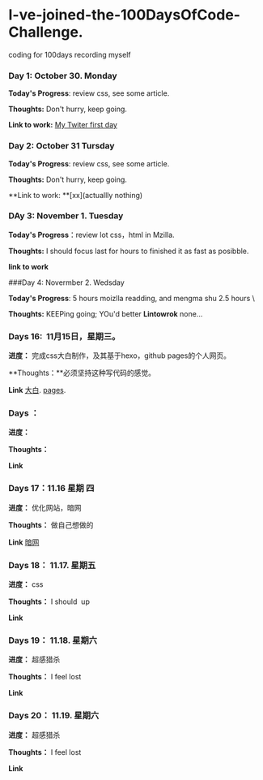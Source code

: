 # I-ve-joined-the-100DaysOfCode-Challenge.
coding for 100days recording myself
### Day 1: October 30. Monday

**Today's Progress**: review css, see some article.

**Thoughts:** Don't hurry, keep going.

**Link to work:** [My Twiter first day](https://twitter.com/healerm16)

### Day 2: October 31 Tursday

**Today's Progress**: review css, see some article.

**Thoughts:** Don't hurry, keep going.

**Link to work: **[xx](actuallly nothing)

### DAy 3: November 1. Tuesday

**Today's Progress**：review lot css，html in Mzilla.
  
**Thoughts:** I should focus last for hours to finished it as fast as posibble.
  
**link to work**

###Day 4: Novermber 2. Wedsday

**Today's Progress**: 5 hours moizlla readding, and mengma shu 2.5 hours \

**Thoughts:** KEEPing going; YOu'd better 
**Lintowrok** none...

### Days 16:  11月15日，星期三。

**进度：** 完成css大白制作，及其基于hexo，github pages的个人网页。

**Thoughts：**必须坚持这种写代码的感觉。

**Link** [大白](https://codepen.io/ArinWu/pen/wPqBNv?editors=1100). [pages](arinwu.github.io).

### Days ： 

**进度：** 

**Thoughts：**

**Link** []()

### Days 17：11.16 星期 四

**进度：** 优化网站，暗网

**Thoughts：** 做自己想做的

**Link** [暗网](https://arinwu.github.io/2017/11/16/%E5%A6%82%E4%BD%95%E8%BF%9B%E5%85%A5%E5%9C%B0%E4%B8%8B%E9%BB%91%E7%BD%91/
)
### Days 18：  11.17. 星期五

**进度：** css 

**Thoughts：** I should  up

**Link** []()

### Days 19：  11.18. 星期六

**进度：** 超感猎杀

**Thoughts：** I feel lost

**Link** []()

### Days 20：  11.19. 星期六

**进度：** 超感猎杀

**Thoughts：** I feel lost

**Link** []()
